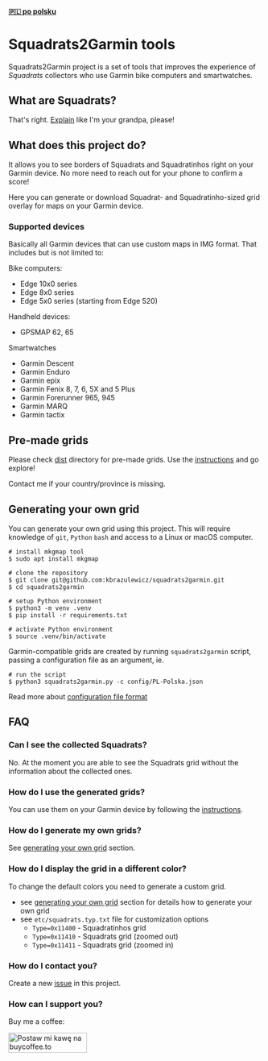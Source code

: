 #### [🇵🇱 po polsku](README.pl-PL.MD)
# Squadrats2Garmin tools
Squadrats2Garmin project is a set of tools that improves the experience of _Squadrats_ collectors who use Garmin bike computers and smartwatches.

## What are Squadrats?
That's right. [Explain](https://squadrats.com/explain) like I'm your grandpa, please!

## What does this project do?
It allows you to see borders of Squadrats and Squadratinhos right on your Garmin device. 
No more need to reach out for your phone to confirm a score! 

Here you can generate or download Squadrat- and Squadratinho-sized grid overlay for maps on your Garmin device.

### Supported devices
Basically all Garmin devices that can use custom maps in IMG format. That includes but is not limited to:

Bike computers:
- Edge 10x0 series
- Edge 8x0 series
- Edge 5x0 series (starting from Edge 520)

Handheld devices:
- GPSMAP 62, 65

Smartwatches
- Garmin Descent
- Garmin Enduro
- Garmin epix
- Garmin Fenix 8, 7, 6, 5X and 5 Plus
- Garmin Forerunner 965, 945
- Garmin MARQ
- Garmin tactix

## Pre-made grids
Please check [dist](dist) directory for pre-made grids. Use the [instructions](dist/README.md) and go explore!

Contact me if your country/province is missing.

## Generating your own grid
You can generate your own grid using this project. 
This will require knowledge of `git`, `Python` `bash` and access to a Linux or macOS computer. 
```shell
# install mkgmap tool
$ sudo apt install mkgmap

# clone the repository
$ git clone git@github.com:kbrazulewicz/squadrats2garmin.git
$ cd squadrats2garmin

# setup Python environment
$ python3 -m venv .venv
$ pip install -r requirements.txt

# activate Python environment
$ source .venv/bin/activate
```

Garmin-compatible grids are created by running `squadrats2garmin` script, passing a configuration file as an argument, ie.
```shell
# run the script
$ python3 squadrats2garmin.py -c config/PL-Polska.json
```
Read more about [configuration file format](config/README.md)  

## FAQ

### Can I see the collected Squadrats?
No. At the moment you are able to see the Squadrats grid without the information about the collected ones.

### How do I use the generated grids?
You can use them on your Garmin device by following the [instructions](dist/README.md).

### How do I generate my own grids?
See [generating your own grid](#generating-your-own-grid) section.

### How do I display the grid in a different color?
To change the default colors you need to generate a custom grid.
- see [generating your own grid](#generating-your-own-grid) section for details how to generate your own grid
- see `etc/squadrats.typ.txt` file for customization options
  - `Type=0x11400` - Squadratinhos grid
  - `Type=0x11410` - Squadrats grid (zoomed out)
  - `Type=0x11411` - Squadrats grid (zoomed in)

### How do I contact you?
Create a new [issue](https://github.com/kbrazulewicz/squadrats2garmin/issues) in this project.

### How can I support you?
Buy me a coffee:

<a href="https://buycoffee.to/cykloprzygoda" target="_blank"><img src="https://buycoffee.to/img/share-button-primary.png" style="width: 156px; height: 40px" alt="Postaw mi kawę na buycoffee.to"></a>
